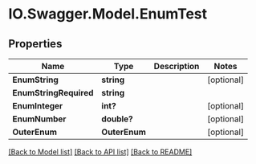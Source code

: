 # IO.Swagger.Model.EnumTest
## Properties

Name | Type | Description | Notes
------------ | ------------- | ------------- | -------------
**EnumString** | **string** |  | [optional] 
**EnumStringRequired** | **string** |  | 
**EnumInteger** | **int?** |  | [optional] 
**EnumNumber** | **double?** |  | [optional] 
**OuterEnum** | **OuterEnum** |  | [optional] 

[[Back to Model list]](../README.md#documentation-for-models) [[Back to API list]](../README.md#documentation-for-api-endpoints) [[Back to README]](../README.md)

